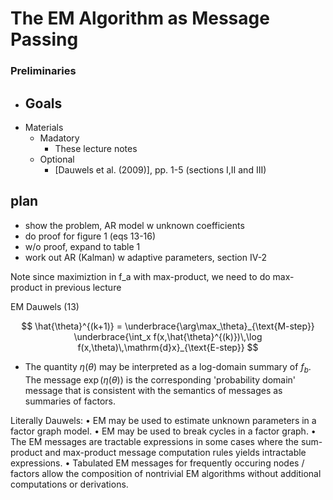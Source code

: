 # The EM Algorithm as Message Passing

### Preliminaries

- Goals
  -
- Materials
  - Madatory
    - These lecture notes
  - Optional
    - [Dauwels et al. (2009)], pp. 1-5 (sections I,II and III)

###

## plan

- show the problem, AR model w unknown coefficients
- do proof for figure 1 (eqs 13-16)
- w/o proof, expand to table 1
- work out AR (Kalman) w adaptive parameters, section IV-2

Note since maximiztion in f_a with max-product, we need to do max-product in previous lecture

EM Dauwels (13)

$$
\hat{\theta}^{(k+1)} = \underbrace{\arg\max_\theta}_{\text{M-step}} \underbrace{\int_x f(x,\hat{\theta}^{(k)})\,\log f(x,\theta)\,\mathrm{d}x}_{\text{E-step}}
$$


- The quantity $\eta(\theta)$ may be interpreted as a log-domain summary of $f_b$. The message $\exp\left( \eta(\theta) \right)$ is the corresponding 'probability domain' message that is consistent with the semantics of messages as summaries of factors.

Literally Dauwels:
• EM may be used to estimate unknown parameters in a
factor graph model.
• EM may be used to break cycles in a factor graph.
• The EM messages are tractable expressions in some
cases where the sum-product and max-product message
computation rules yields intractable expressions.
• Tabulated EM messages for frequently occuring
nodes / factors allow the composition of nontrivial
EM algorithms without additional computations or
derivations.
